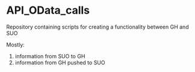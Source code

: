 # API_OData_calls
Repository containing scripts for creating a functionality between GH and SUO

Mostly:
1. information from SUO to GH
2. information from GH pushed to SUO
